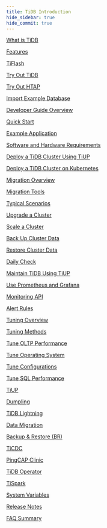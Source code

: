 ```yaml
---
title: TiDB Introduction
hide_sidebar: true
hide_commit: true
---
```


<LearningPathContainer platform="tidb" title="TiDB" subTitle="TiDB is an open-source NewSQL database that supports Hybrid Transactional and Analytical Processing (HTAP) workloads. Find the guide, samples, and references you need to use TiDB.">

<LearningPath label="Learn" icon="cloud1">

[What is TiDB](https://docs.pingcap.com/tidb/v6.1/overview)

[Features](https://docs.pingcap.com/tidb/v6.1/basic-features)

[TiFlash](https://docs.pingcap.com/tidb/v6.1/tiflash-overview)

</LearningPath>

<LearningPath label="Try" icon="cloud5">

[Try Out TiDB](https://docs.pingcap.com/tidb/v6.1/quick-start-with-tidb)

[Try Out HTAP](https://docs.pingcap.com/tidb/v6.1/quick-start-with-htap)

[Import Example Database](https://docs.pingcap.com/tidb/v6.1/import-example-data)

</LearningPath>

<LearningPath label="Develop" icon="doc8">

[Developer Guide Overview](https://docs.pingcap.com/tidb/v6.1/dev-guide-overview)

[Quick Start](https://docs.pingcap.com/tidb/v6.1/dev-guide-build-cluster-in-cloud)

[Example Application](https://docs.pingcap.com/tidb/v6.1/dev-guide-sample-application-spring-boot)

</LearningPath>

<LearningPath label="Deploy" icon="deploy">

[Software and Hardware Requirements](https://docs.pingcap.com/tidb/v6.1/hardware-and-software-requirements)

[Deploy a TiDB Cluster Using TiUP](https://docs.pingcap.com/tidb/v6.1/production-deployment-using-tiup)

[Deploy a TiDB Cluster on Kubernetes](https://docs.pingcap.com/tidb/v6.1/tidb-in-kubernetes)

</LearningPath>

<LearningPath label="Migrate" icon="cloud3">

[Migration Overview](https://docs.pingcap.com/tidb/v6.1/migration-overview)

[Migration Tools](https://docs.pingcap.com/tidb/v6.1/migration-tools)

[Typical Scenarios](https://docs.pingcap.com/tidb/v6.1/migrate-aurora-to-tidb)

</LearningPath>

<LearningPath label="Maintain" icon="maintain">

[Upgrade a Cluster](https://docs.pingcap.com/tidb/v6.1/upgrade-tidb-using-tiup)

[Scale a Cluster](https://docs.pingcap.com/tidb/v6.1/scale-tidb-using-tiup)

[Back Up Cluster Data](https://docs.pingcap.com/tidb/v6.1/br-usage-backup)

[Restore Cluster Data](https://docs.pingcap.com/tidb/v6.1/br-usage-restore)

[Daily Check](https://docs.pingcap.com/tidb/v6.1/daily-check)

[Maintain TiDB Using TiUP](https://docs.pingcap.com/tidb/v6.1/maintain-tidb-using-tiup)

</LearningPath>

<LearningPath label="Monitor" icon="cloud6">

[Use Prometheus and Grafana](https://docs.pingcap.com/tidb/v6.1/tidb-monitoring-framework)

[Monitoring API](https://docs.pingcap.com/tidb/v6.1/tidb-monitoring-api)

[Alert Rules](https://docs.pingcap.com/tidb/v6.1/alert-rules)

</LearningPath>

<LearningPath label="Tune" icon="tidb-cloud-tune">

[Tuning Overview](https://docs.pingcap.com/tidb/v6.1/performance-tuning-overview)

[Tuning Methods](https://docs.pingcap.com/tidb/v6.1/performance-tuning-methods)

[Tune OLTP Performance](https://docs.pingcap.com/tidb/v6.1/performance-tuning-practices)

[Tune Operating System](https://docs.pingcap.com/tidb/v6.1/tune-operating-system)

[Tune Configurations](https://docs.pingcap.com/tidb/v6.1/configure-memory-usage)

[Tune SQL Performance](https://docs.pingcap.com/tidb/v6.1/sql-tuning-overview)

</LearningPath>

<LearningPath label="Tools" icon="doc7">

[TiUP](https://docs.pingcap.com/tidb/v6.1/tiup-overview)

[Dumpling](https://docs.pingcap.com/tidb/v6.1/dumpling-overview)

[TiDB Lightning](https://docs.pingcap.com/tidb/v6.1/tidb-lightning-overview)

[Data Migration](https://docs.pingcap.com/tidb/v6.1/dm-overview)

[Backup & Restore (BR)](https://docs.pingcap.com/tidb/v6.1/backup-and-restore-overview)

[TiCDC](https://docs.pingcap.com/tidb/v6.1/ticdc-overview)

[PingCAP Clinic](https://docs.pingcap.com/tidb/v6.1/clinic-introduction)

[TiDB Operator](https://docs.pingcap.com/tidb/v6.1/tidb-operator-overview)

[TiSpark](https://docs.pingcap.com/tidb/v6.1/tispark-overview)

</LearningPath>

<LearningPath label="Reference" icon="cloud-dev">

[System Variables](https://docs.pingcap.com/tidb/v6.1/system-variables)

[Release Notes](https://docs.pingcap.com/tidb/v6.1/release-notes)

[FAQ Summary](https://docs.pingcap.com/tidb/v6.1/faq-overview)

</LearningPath>

</LearningPathContainer>
